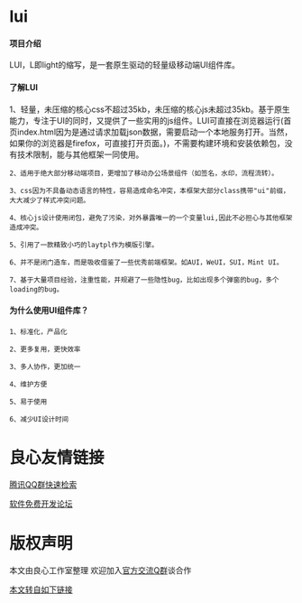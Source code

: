 # lui

#### 项目介绍
LUI，L即light的缩写，是一套原生驱动的轻量级移动端UI组件库。


#### 了解LUI

  ​  ​1、轻量，未压缩的核心css不超过35kb，未压缩的核心js未超过35kb。基于原生能力，专注于UI的同时，又提供了一些实用的js组件。LUI可直接在浏览器运行(首页index.html因为是通过请求加载json数据，需要启动一个本地服务打开。当然，如果你的浏览器是firefox，可直接打开页面。)，不需要构建环境和安装依赖包，没有技术限制，能与其他框架一同使用。

    2、适用于绝大部分移动端项目，更增加了移动办公场景组件（如签名，水印，流程流转）。

    3、css因为不具备动态语言的特性，容易造成命名冲突，本框架大部分class携带"ui"前缀，大大减少了样式冲突问题。

    4、核心js设计使用闭包，避免了污染，对外暴露唯一的一个变量lui,因此不必担心与其他框架造成冲突。

    5、引用了一款精致小巧的laytpl作为模版引擎。

    6、并不是闭门造车，而是吸收借鉴了一些优秀前端框架。如AUI，WeUI，SUI，Mint UI。

    7、基于大量项目经验，注重性能，并规避了一些隐性bug，比如出现多个弹窗的bug，多个loading的bug。
    
#### 为什么使用UI组件库？

    ​1、标准化，产品化

    ​2、更多复用，更快效率

    ​3、多人协作，更加统一

    ​4、维护方便

    ​5、易于使用

    ​6、减少UI设计时间





 # 良心友情链接

[腾讯QQ群快速检索](http://u.720life.cn/s/8cf73f7c)

[软件免费开发论坛](http://u.720life.cn/s/bbb01dc0)

# 版权声明 

本文由良心工作室整理 欢迎加入[官方交流Q群](https://u.720life.cn/s/f2316816)谈合作

[本文转自如下链接](http://u.720life.cn/g/2e71d0f0a5c601172267ba20d3a43c6e3190881756ac09b4c65252b93088cd51ba78883ae8b68f9915ebfc3023448eb0ddb7e4bfe94a31f5e4a2400ed7d0af2e)
